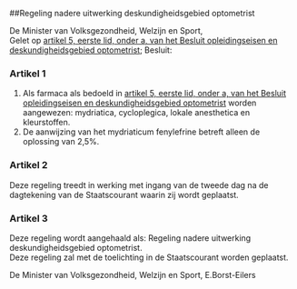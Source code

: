 <meta http-equiv='Content-Type' content='text/html; charset=utf-8' />

##Regeling nadere uitwerking deskundigheidsgebied optometrist

De Minister van Volksgezondheid, Welzijn en Sport,  
Gelet op [artikel 5, eerste lid, onder a, van het Besluit opleidingseisen en deskundigheidsgebied optometrist](../../../../../../../AMvB/besluit/opleidingseisen/en/deskundigheidsgebied/optometrist/BWBR0011461/README.md);
Besluit:    

### Artikel  1  

1.  Als farmaca als bedoeld in [artikel 5, eerste lid, onder a, van het Besluit opleidingseisen en deskundigheidsgebied optometrist](../../../../../../../AMvB/besluit/opleidingseisen/en/deskundigheidsgebied/optometrist/BWBR0011461/README.md) worden aangewezen: mydriatica, cycloplegica, lokale anesthetica en kleurstoffen.   
2.  De aanwijzing van het mydriaticum fenylefrine betreft alleen de oplossing van 2,5%.   

### Artikel  2  

Deze regeling treedt in werking met ingang van de tweede dag na de dagtekening van de Staatscourant waarin zij wordt geplaatst.  

### Artikel  3  

Deze regeling wordt aangehaald als: Regeling nadere uitwerking deskundigheidsgebied optometrist.  
Deze regeling zal met de toelichting in de Staatscourant worden geplaatst.   

De 
Minister van Volksgezondheid, Welzijn en Sport, 
E.Borst-Eilers    
